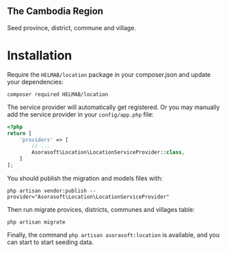 The Cambodia Region
-------------------
Seed province, district, commune and village.

# Installation
Require the `HELMAB/location` package in your composer.json and update your dependencies:
```
composer required HELMAB/location
```

The service provider will automatically get registered. Or you may manually add the service provider in your `config/app.php` file:
```php
<?php
return [
    'providers' => [
        // ...
        Asorasoft\Location\LocationServiceProvider::class,
    ]
];
```

You should publish the migration and models files with:
```
php artisan vendor:publish --provider="Asorasoft\Location\LocationServiceProvider"
```

Then run migrate provices, districts, communes and villages table:
```
php artisan migrate
```

Finally, the command `php artisan asorasoft:location` is available, and you can start to start seeding data.
